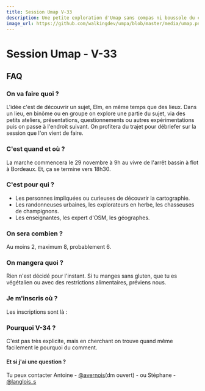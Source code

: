 ```yaml
---
title: Session Umap V-33
description: Une petite exploration d'Umap sans compas ni boussole du côté de Bordeaux.
image_url: https://github.com/walkingdev/umpa/blob/master/media/umap.png?raw=true
---
```


# Session Umap - V-33

## FAQ

### On va faire quoi ?

L'idée c'est de découvrir un sujet, Elm, en même temps que des lieux.
Dans un lieu, en binôme ou en groupe on explore une partie du sujet, via des petits ateliers, présentations, questionnements ou autres expérimentations puis on passe à l'endroit suivant.
On profitera du trajet pour débriefer sur la session que l'on vient de faire.

### C'est quand et où ?

La marche commencera le 29 novembre à 9h au vivre de l'arrêt bassin à flot à Bordeaux.
Et, ça se termine vers 18h30.

### C'est pour qui ?

- Les personnes impliquées ou curieuses de découvrir la cartographie.
- Les randonneuses urbaines, les explorateurs en herbe, les chasseuses de champignons.
- Les enseignantes, les expert d'OSM, les géographes.

### On sera combien ?

Au moins 2, maximum 8, probablement 6.

### On mangera quoi ?

Rien n'est décidé pour l'instant. Si tu manges sans gluten, que tu es végétalien ou avec des restrictions alimentaires, préviens nous.

### Je m'inscris où ?

Les inscriptions sont là : 

### Pourquoi V-34 ?

C'est pas très explicite, mais en cherchant on trouve quand même facilement le pourquoi du comment.

#### Et si j'ai une question ?

Tu peux contacter Antoine - [@avernois](http://twitter.com/avernois)(dm ouvert) - ou Stéphane - [@langlois_s](http://twitter.com/langlois_s)
